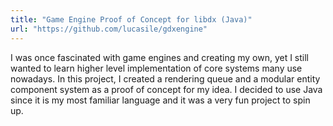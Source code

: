 ```yaml
---
title: "Game Engine Proof of Concept for libdx (Java)"
url: "https://github.com/lucasile/gdxengine"
---
```


I was once fascinated with game engines and creating my own, yet I still wanted to learn higher level
implementation of core systems many use nowadays. In this project, I created a rendering queue and a modular
entity component system as a proof of concept for my idea. I decided to use Java since it is my most familiar
language and it was a very fun project to spin up. 
